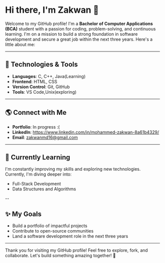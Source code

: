 # Hi there, I'm Zakwan 👋

Welcome to my GitHub profile! I'm a **Bachelor of Computer Applications (BCA)** student with a passion for coding, problem-solving, and continuous learning. I'm on a mission to build a strong foundation in software development and secure a great job within the next three years. Here's a little about me:

---

## 🔧 Technologies & Tools
- **Languages**: C, C++, Java(Learning)
- **Frontend**: HTML, CSS
- **Version Control**: Git, GitHub
- **Tools**: VS Code,Unix(exploring)

---
## 🌎 Connect with Me
- **Portfolio**: In progress :(
- **LinkedIn**: https://www.linkedin.com/in/mohammed-zakwan-8a61b4329/
- **Email**: zakwanmd16@gmail.com

---

## 🔄 Currently Learning
I'm constantly improving my skills and exploring new technologies. Currently, I'm diving deeper into:
- Full-Stack Development
- Data Structures and Algorithms

--
## ✨ My Goals
- Build a portfolio of impactful projects
- Contribute to open-source communities
- Land a software development role in the next three years

---

Thank you for visiting my GitHub profile! Feel free to explore, fork, and collaborate. Let's build something amazing together! 🚀

